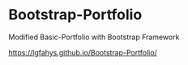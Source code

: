 # Bootstrap-Portfolio
Modified Basic-Portfolio with Bootstrap Framework

https://lgfahys.github.io/Bootstrap-Portfolio/

